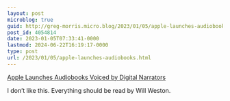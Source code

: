 ```yaml
---
layout: post
microblog: true
guid: http://greg-morris.micro.blog/2023/01/05/apple-launches-audiobooks.html
post_id: 4054814
date: 2023-01-05T07:33:41-0000
lastmod: 2024-06-22T16:19:17-0000
type: post
url: /2023/01/05/apple-launches-audiobooks.html
---
```

[Apple Launches Audiobooks Voiced by Digital Narrators](https://pxlnv.com/linklog/apple-books-digital-narrators/)

I don’t like this. Everything should be read by Will Weston. 
